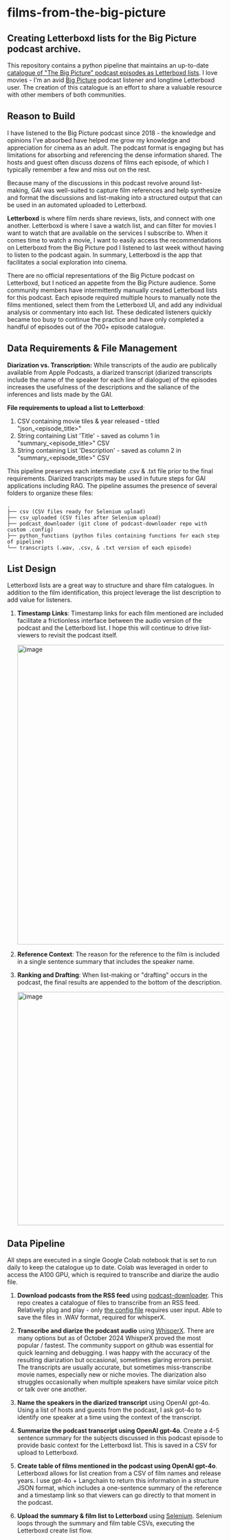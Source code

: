 # films-from-the-big-picture

## Creating Letterboxd lists for the Big Picture podcast archive.

This repository contains a python pipeline that maintains an up-to-date [catalogue of "The Big Picture" podcast episodes as Letterboxd lists](https://letterboxd.com/kevdawg_test/lists/by/newest/). I love movies - I’m an avid [Big Picture](https://www.theringer.com/the-big-picture) podcast listener and longtime Letterboxd user. The creation of this catalogue is an effort to share a valuable resource with other members of both communities.

## Reason to Build

I have listened to the Big Picture podcast since 2018 - the knowledge and opinions I’ve absorbed have helped me grow my knowledge and appreciation for cinema as an adult. The podcast format is engaging but has limitations for absorbing and referencing the dense information shared. The hosts and guest often discuss dozens of films each episode, of which I typically remember a few and miss out on the rest.

Because many of the discussions in this podcast revolve around list-making, GAI was well-suited to capture film references and help synthesize and format the discussions and list-making into a structured output that can be used in an automated uploaded to Letterboxd.

**Letterboxd** is where film nerds share reviews, lists, and connect with one another. Letterboxd is where I save a watch list, and can filter for movies I want to watch that are available on the services I subscribe to. When it comes time to watch a movie, I want to easily access the recommendations on Letterboxd from the Big Picture pod I listened to last week without having to listen to the podcast again. In summary, Letterboxd is the app that facilitates a social exploration into cinema.

There are no official representations of the Big Picture podcast on Letterboxd, but I noticed an appetite from the Big Picture audience. Some community members have intermittently manually created Letterboxd lists for this podcast. Each episode required multiple hours to manually note the films mentioned, select them from the Letterboxd UI, and add any individual analysis or commentary into each list. These dedicated listeners quickly became too busy to continue the practice and have only completed a handful of episodes out of the 700+ episode catalogue.

## Data Requirements & File Management

**Diarization vs. Transcription:** While transcripts of the audio are publically available from Apple Podcasts, a diarized transcript (diarized transcripts include the name of the speaker for each line of dialogue) of the episodes  increases the usefulness of the descriptions and the saliance of the inferences and lists made by the GAI.

**File requirements to upload a list to Letterboxd**: 
1. CSV containing movie tiles & year released - titled "json_<episode_title>"
2. String containing List 'Title' - saved as column 1 in "summary_<episode_title>" CSV
3. String containing List 'Description' - saved as column 2 in "summary_<episode_title>" CSV

This pipeline preserves each intermediate .csv & .txt file prior to the final requirements. Diarized transcripts may be used in future steps for GAI applications including RAG. 
The pipeline assumes the presence of several folders to organize these files: 

```
.
├── csv (CSV files ready for Selenium upload)
├── csv_uploaded (CSV files after Selenium upload) 
├── podcast_downloader (git clone of podcast-downloader repo with custom .config) 
├── python_functions (python files containing functions for each step of pipeline) 
└── transcripts (.wav, .csv, & .txt version of each episode) 
```


## List Design
Letterboxd lists are a great way to structure and share film catalogues. In addition to the film identification, this project leverage the list description to add value for listeners.

1. **Timestamp Links**: Timestamp links for each film mentioned are included facilitate a frictionless interface between the audio version of the podcast and the Letterboxd list. I hope this will continue to drive list-viewers to revisit the podcast itself.

   <img width="696" alt="image" src="https://github.com/user-attachments/assets/b8f1a3a3-af79-4e71-a665-5bc8a05025e4">


3. **Reference Context**: The reason for the reference to the film is included in a single sentence summary that includes the speaker name. 

4. **Ranking and Drafting**: When list-making or "drafting" occurs in the podcast, the final results are appended to the bottom of the description.
   
   <img width="542" alt="image" src="https://github.com/user-attachments/assets/05c51f1c-923f-4794-bacc-c6f6e3374b6b">


## Data Pipeline

All steps are executed in a single Google Colab notebook that is set to run daily to keep the catalogue up to date. Colab was leveraged in order to access the A100 GPU, which is required to transcribe and diarize the audio file.

1. **Download podcasts from the RSS feed** using [podcast-downloader](https://github.com/dplocki/podcast-downloader). This repo creates a catalogue of files to transcribe from an RSS feed. Relatively plug and play - only [the config file](https://github.com/kevdawg94/films-from-the-big-picture/blob/main/podcast_downloader/the_big_picture_downloader_config.json) requires user input. Able to save the files in .WAV format, required for whisperX.

2. **Transcribe and diarize the podcast audio** using [WhisperX](https://github.com/m-bain/whisperX). There are many options but as of October 2024 WhisperX proved the most popular / fastest. The community support on github was essential for quick learning and debugging. I was happy with the accuracy of the resulting diarization but occasional, sometimes glaring errors persist. The transcripts are usually accurate, but sometimes miss-transcribe movie names, especially new or niche movies. The diarization also struggles occasionally when multiple speakers have similar voice pitch or talk over one another.

5. **Name the speakers in the diarized transcript** using OpenAI gpt-4o. Using a list of hosts and guests from the podcast, I ask got-4o to identify one speaker at a time using the context of the transcript.

6. **Summarize the podcast transcript using OpenAI gpt-4o**. Create a 4-5 sentence summary for the subjects discussed in this podcast episode to provide basic context for the Letterboxd list. This is saved in a CSV for upload to Letterboxd.

7. **Create table of films mentioned in the podcast using OpenAI gpt-4o**. Letterboxd allows for list creation from a CSV of film names and release years. I use gpt-4o + Langchain to return this information in a structure JSON format, which includes a one-sentence summary of the reference and a timestamp link so that viewers can go directly to that moment in the podcast. 

8. **Upload the summary & film list to Letterboxd** using [Selenium](https://github.com/SeleniumHQ). Selenium loops through the summary and film table CSVs, executing the Letterboxd create list flow. 
